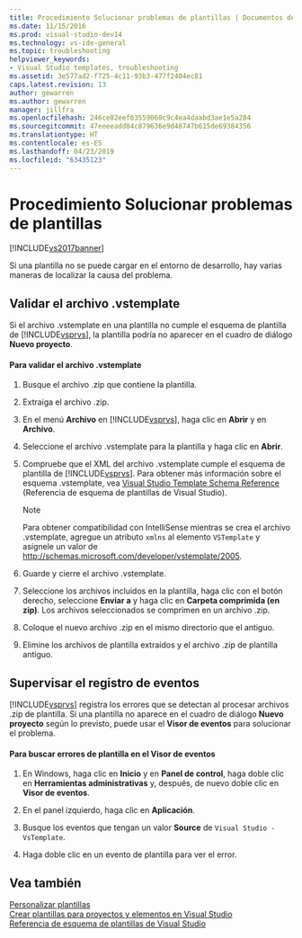 ```yaml
---
title: Procedimiento Solucionar problemas de plantillas | Documentos de Microsoft
ms.date: 11/15/2016
ms.prod: visual-studio-dev14
ms.technology: vs-ide-general
ms.topic: troubleshooting
helpviewer_keywords:
- Visual Studio templates, troubleshooting
ms.assetid: 3e577ad2-f725-4c11-93b3-477f2404ec81
caps.latest.revision: 13
author: gewarren
ms.author: gewarren
manager: jillfra
ms.openlocfilehash: 246ce82eef63559060c9c4ea4daabd3ae1e5a284
ms.sourcegitcommit: 47eeeeadd84c879636e9d48747b615de69384356
ms.translationtype: HT
ms.contentlocale: es-ES
ms.lasthandoff: 04/23/2019
ms.locfileid: "63435123"
---
```

# <a name="how-to-troubleshoot-templates"></a>Procedimiento Solucionar problemas de plantillas
[!INCLUDE[vs2017banner](../includes/vs2017banner.md)]

Si una plantilla no se puede cargar en el entorno de desarrollo, hay varias maneras de localizar la causa del problema.  
  
## <a name="validating-the-vstemplate-file"></a>Validar el archivo .vstemplate  
 Si el archivo .vstemplate en una plantilla no cumple el esquema de plantilla de [!INCLUDE[vsprvs](../includes/vsprvs-md.md)], la plantilla podría no aparecer en el cuadro de diálogo **Nuevo proyecto**.  
  
#### <a name="to-validate-the-vstemplate-file"></a>Para validar el archivo .vstemplate  
  
1. Busque el archivo .zip que contiene la plantilla.  
  
2. Extraiga el archivo .zip.  
  
3. En el menú **Archivo** en [!INCLUDE[vsprvs](../includes/vsprvs-md.md)], haga clic en **Abrir** y en **Archivo**.  
  
4. Seleccione el archivo .vstemplate para la plantilla y haga clic en **Abrir**.  
  
5. Compruebe que el XML del archivo .vstemplate cumple el esquema de plantilla de [!INCLUDE[vsprvs](../includes/vsprvs-md.md)]. Para obtener más información sobre el esquema .vstemplate, vea [Visual Studio Template Schema Reference](../extensibility/visual-studio-template-schema-reference.md) (Referencia de esquema de plantillas de Visual Studio).  
  
    > [!NOTE]
    > Para obtener compatibilidad con IntelliSense mientras se crea el archivo .vstemplate, agregue un atributo `xmlns` al elemento `VSTemplate` y asígnele un valor de http://schemas.microsoft.com/developer/vstemplate/2005.  
  
6. Guarde y cierre el archivo .vstemplate.  
  
7. Seleccione los archivos incluidos en la plantilla, haga clic con el botón derecho, seleccione **Enviar a** y haga clic en **Carpeta comprimida (en zip)**. Los archivos seleccionados se comprimen en un archivo .zip.  
  
8. Coloque el nuevo archivo .zip en el mismo directorio que el antiguo.  
  
9. Elimine los archivos de plantilla extraídos y el archivo .zip de plantilla antiguo.  
  
## <a name="monitoring-the-event-log"></a>Supervisar el registro de eventos  
 [!INCLUDE[vsprvs](../includes/vsprvs-md.md)] registra los errores que se detectan al procesar archivos .zip de plantilla. Si una plantilla no aparece en el cuadro de diálogo **Nuevo proyecto** según lo previsto, puede usar el **Visor de eventos** para solucionar el problema.  
  
#### <a name="to-locate-template-errors-in-event-viewer"></a>Para buscar errores de plantilla en el Visor de eventos  
  
1. En Windows, haga clic en **Inicio** y en **Panel de control**, haga doble clic en **Herramientas administrativas** y, después, de nuevo doble clic en **Visor de eventos**.  
  
2. En el panel izquierdo, haga clic en **Aplicación**.  
  
3. Busque los eventos que tengan un valor **Source** de `Visual Studio - VsTemplate`.  
  
4. Haga doble clic en un evento de plantilla para ver el error.  
  
## <a name="see-also"></a>Vea también  
 [Personalizar plantillas](../ide/customizing-project-and-item-templates.md)   
 [Crear plantillas para proyectos y elementos en Visual Studio](../ide/creating-project-and-item-templates.md)   
 [Referencia de esquema de plantillas de Visual Studio](../extensibility/visual-studio-template-schema-reference.md)
